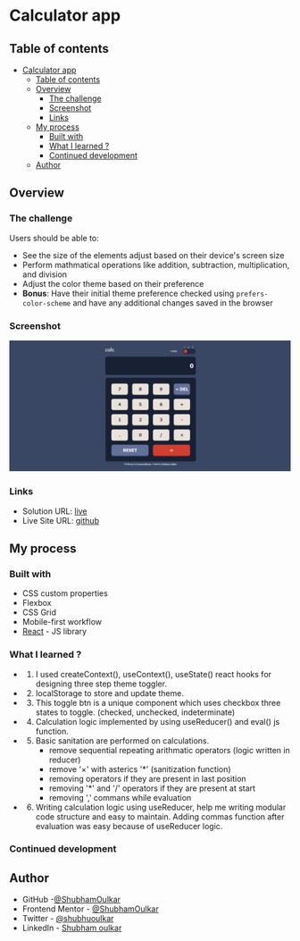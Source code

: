 # Calculator app

## Table of contents

- [Calculator app](#calculator-app)
  - [Table of contents](#table-of-contents)
  - [Overview](#overview)
    - [The challenge](#the-challenge)
    - [Screenshot](#screenshot)
    - [Links](#links)
  - [My process](#my-process)
    - [Built with](#built-with)
    - [What I learned ?](#what-i-learned-)
    - [Continued development](#continued-development)
  - [Author](#author)

## Overview

### The challenge

Users should be able to:

- See the size of the elements adjust based on their device's screen size
- Perform mathmatical operations like addition, subtraction, multiplication, and division
- Adjust the color theme based on their preference
- **Bonus**: Have their initial theme preference checked using `prefers-color-scheme` and have any additional changes saved in the browser

### Screenshot

![](./public/mobileView.png)

### Links

- Solution URL: [live](https://deluxe-melba-839030.netlify.app/)
- Live Site URL: [github](https://github.com/ShubhamOulkar/frontend/tree/main/calculator-app)

## My process

### Built with

- CSS custom properties
- Flexbox
- CSS Grid
- Mobile-first workflow
- [React](https://react.dev/) - JS library

### What I learned ?

- 1. I used createContext(), useContext(), useState() react hooks for designing three step theme toggler.
- 2. localStorage to store and update theme.
- 3. This toggle btn is a unique component which uses checkbox three states to toggle. (checked, unchecked, indeterminate)
- 4. Calculation logic implemented by using useReducer() and eval() js function.
- 5. Basic sanitation are performed on calculations.
     - remove sequential repeating arithmatic operators (logic written in reducer)
     - remove '×' with asterics '\*' (sanitization function)
     - removing operators if they are present in last position
     - removing '\*' and '/' operators if they are present at start
     - removing ',' commans while evaluation
- 6. Writing calculation logic using useReducer, help me writing modular code structure and easy to maintain.
     Adding commas function after evaluation was easy because of useReducer logic.

### Continued development

## Author

- GitHub -[@ShubhamOulkar](https://github.com/ShubhamOulkar)
- Frontend Mentor - [@ShubhamOulkar](https://www.frontendmentor.io/profile/ShubhamOulkar)
- Twitter - [@shubhuoulkar](https://twitter.com/shubhuoulkar)
- LinkedIn - [Shubham oulkar](https://www.linkedin.com/in/shubham-oulkar-372797217/)
